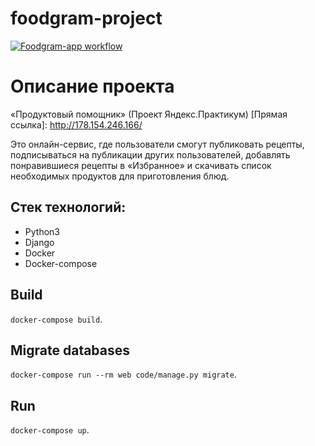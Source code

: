 # foodgram-project
[![Foodgram-app workflow](https://github.com/dimasick11/foodgram-project/workflows/Foodgram-app_workflow/badge.svg)](https://github.com/dimasick11/foodgram-project/actions)

# Описание проекта
«Продуктовый помощник» (Проект Яндекс.Практикум)
[Прямая ссылка]: http://178.154.246.166/

Это онлайн-сервис, где пользователи смогут публиковать рецепты, подписываться на публикации других пользователей, 
добавлять понравившиеся рецепты в «Избранное» и скачивать список необходимых продуктов для приготовления блюд.

## **Стек технологий:**
* Python3
* Django
* Docker
* Docker-compose

## Build
`docker-compose build`.

## Migrate databases
`docker-compose run --rm web code/manage.py migrate`.

## Run
`docker-compose up`.
